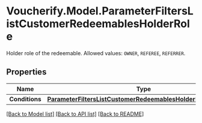 # Voucherify.Model.ParameterFiltersListCustomerRedeemablesHolderRole
Holder role of the redeemable. Allowed values: `OWNER`, `REFEREE`, `REFERRER`.

## Properties

Name | Type | Description | Notes
------------ | ------------- | ------------- | -------------
**Conditions** | [**ParameterFiltersListCustomerRedeemablesHolderRoleConditions**](ParameterFiltersListCustomerRedeemablesHolderRoleConditions.md) |  | [optional] 

[[Back to Model list]](../../README.md#documentation-for-models) [[Back to API list]](../../README.md#documentation-for-api-endpoints) [[Back to README]](../../README.md)

